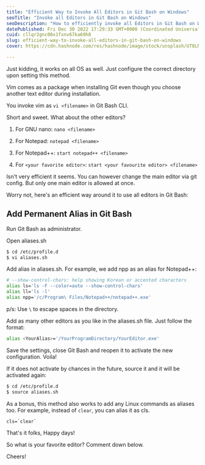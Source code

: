 ```yaml
---
title: "Efficient Way to Invoke All Editors in Git Bash on Windows"
seoTitle: "Invoke all Editors in Git Bash on Windows"
seoDescription: "How to efficiently invoke all Editors in Git Bash on Windows"
datePublished: Fri Dec 30 2022 17:29:33 GMT+0000 (Coordinated Universal Time)
cuid: cllqr2gnc00x1fxnv67ka69h8
slug: efficient-way-to-invoke-all-editors-in-git-bash-on-windows
cover: https://cdn.hashnode.com/res/hashnode/image/stock/unsplash/UT8LMo-wlyk/upload/4ce884faa44378a13a657bdc99eabd98.jpeg

---
```


Just kidding, it works on all OS as well. Just configure the correct directory upon setting this method.

Vim comes as a package when installing Git even though you choose another text editor during installation.

You invoke vim as `vi <filename>` in Git Bash CLI.

Short and sweet. What about the other editors?

1. For GNU nano: `nano <filename>`
    
2. For Notepad: `notepad <filename>`
    
3. For Notepad++: `start notepad++ <filename>`
    
4. For `<your favorite editor>`: `start <your favourite editor> <filename>`
    

Isn't very efficient it seems. You can however change the main editor via git config. But only one main editor is allowed at once.

Worry not, here's an efficient way around it to use all editors in Git Bash:

## Add Permanent Alias in Git Bash

Run Git Bash as administrator.

Open aliases.sh

```bash
$ cd /etc/profile.d
$ vi aliases.sh
```

Add alias in aliases.sh. For example, we add npp as an alias for Notepad++:

```bash
# --show-control-chars: help showing Korean or accented characters
alias ls='ls -F --color=auto --show-control-chars'
alias ll='ls -l'
alias npp='/c/Program\ Files/Notepad++/notepad++.exe'
```

p/s: Use `\` to escape spaces in the directory.

Add as many other editors as you like in the aliases.sh file. Just follow the format:

```bash
alias <YourAlias>='/YourProgramDirectory/YourEditor.exe'
```

Save the settings, close Git Bash and reopen it to activate the new configuration. Voila!

If it does not activate by chances in the future, source it and it will be activated again:

```bash
$ cd /etc/profile.d
$ source aliases.sh
```

As a bonus, this method also works to add any Linux commands as aliases too. For example, instead of `clear`, you can alias it as cls.

```plaintext
cls=`clear`
```

That's it folks, Happy days!

So what is your favorite editor? Comment down below.

Cheers!
